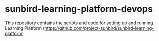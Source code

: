# sunbird-learning-platform-devops
This repository contains the scripts and code for setting up and running Learning Platform (https://github.com/project-sunbird/sunbird-learning-platform)

